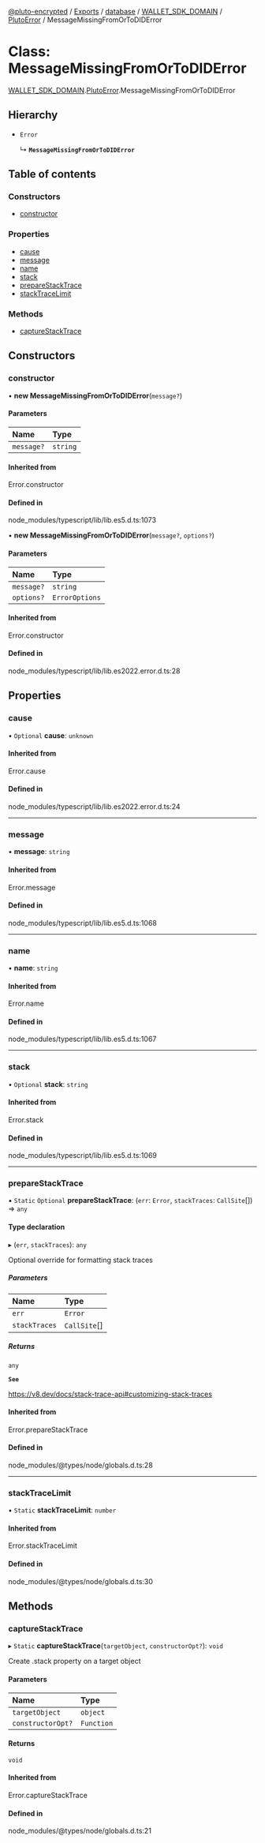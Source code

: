 [@pluto-encrypted](../README.md) / [Exports](../modules.md) / [database](../modules/database.md) / [WALLET\_SDK\_DOMAIN](../modules/database.WALLET_SDK_DOMAIN.md) / [PlutoError](../modules/database.WALLET_SDK_DOMAIN.PlutoError.md) / MessageMissingFromOrToDIDError

# Class: MessageMissingFromOrToDIDError

[WALLET\_SDK\_DOMAIN](../modules/database.WALLET_SDK_DOMAIN.md).[PlutoError](../modules/database.WALLET_SDK_DOMAIN.PlutoError.md).MessageMissingFromOrToDIDError

## Hierarchy

- `Error`

  ↳ **`MessageMissingFromOrToDIDError`**

## Table of contents

### Constructors

- [constructor](database.WALLET_SDK_DOMAIN.PlutoError.MessageMissingFromOrToDIDError.md#constructor)

### Properties

- [cause](database.WALLET_SDK_DOMAIN.PlutoError.MessageMissingFromOrToDIDError.md#cause)
- [message](database.WALLET_SDK_DOMAIN.PlutoError.MessageMissingFromOrToDIDError.md#message)
- [name](database.WALLET_SDK_DOMAIN.PlutoError.MessageMissingFromOrToDIDError.md#name)
- [stack](database.WALLET_SDK_DOMAIN.PlutoError.MessageMissingFromOrToDIDError.md#stack)
- [prepareStackTrace](database.WALLET_SDK_DOMAIN.PlutoError.MessageMissingFromOrToDIDError.md#preparestacktrace)
- [stackTraceLimit](database.WALLET_SDK_DOMAIN.PlutoError.MessageMissingFromOrToDIDError.md#stacktracelimit)

### Methods

- [captureStackTrace](database.WALLET_SDK_DOMAIN.PlutoError.MessageMissingFromOrToDIDError.md#capturestacktrace)

## Constructors

### constructor

• **new MessageMissingFromOrToDIDError**(`message?`)

#### Parameters

| Name | Type |
| :------ | :------ |
| `message?` | `string` |

#### Inherited from

Error.constructor

#### Defined in

node_modules/typescript/lib/lib.es5.d.ts:1073

• **new MessageMissingFromOrToDIDError**(`message?`, `options?`)

#### Parameters

| Name | Type |
| :------ | :------ |
| `message?` | `string` |
| `options?` | `ErrorOptions` |

#### Inherited from

Error.constructor

#### Defined in

node_modules/typescript/lib/lib.es2022.error.d.ts:28

## Properties

### cause

• `Optional` **cause**: `unknown`

#### Inherited from

Error.cause

#### Defined in

node_modules/typescript/lib/lib.es2022.error.d.ts:24

___

### message

• **message**: `string`

#### Inherited from

Error.message

#### Defined in

node_modules/typescript/lib/lib.es5.d.ts:1068

___

### name

• **name**: `string`

#### Inherited from

Error.name

#### Defined in

node_modules/typescript/lib/lib.es5.d.ts:1067

___

### stack

• `Optional` **stack**: `string`

#### Inherited from

Error.stack

#### Defined in

node_modules/typescript/lib/lib.es5.d.ts:1069

___

### prepareStackTrace

▪ `Static` `Optional` **prepareStackTrace**: (`err`: `Error`, `stackTraces`: `CallSite`[]) => `any`

#### Type declaration

▸ (`err`, `stackTraces`): `any`

Optional override for formatting stack traces

##### Parameters

| Name | Type |
| :------ | :------ |
| `err` | `Error` |
| `stackTraces` | `CallSite`[] |

##### Returns

`any`

**`See`**

https://v8.dev/docs/stack-trace-api#customizing-stack-traces

#### Inherited from

Error.prepareStackTrace

#### Defined in

node_modules/@types/node/globals.d.ts:28

___

### stackTraceLimit

▪ `Static` **stackTraceLimit**: `number`

#### Inherited from

Error.stackTraceLimit

#### Defined in

node_modules/@types/node/globals.d.ts:30

## Methods

### captureStackTrace

▸ `Static` **captureStackTrace**(`targetObject`, `constructorOpt?`): `void`

Create .stack property on a target object

#### Parameters

| Name | Type |
| :------ | :------ |
| `targetObject` | `object` |
| `constructorOpt?` | `Function` |

#### Returns

`void`

#### Inherited from

Error.captureStackTrace

#### Defined in

node_modules/@types/node/globals.d.ts:21
